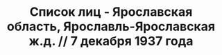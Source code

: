 ---
title: Список лиц - Ярославская область, Ярославль-Ярославская ж.д. // 7 декабря 1937
  года
description: РГАСПИ, ф.17, т.5, оп.171, дело 413, лист 230
images:
- /disk/pictures/v05/17-171-413-230.jpg
- /disk/pictures/v05/17-171-413-231.jpg
- /disk/pictures/v05/17-171-413-232.jpg
- /disk/pictures/v05/17-171-413-233.jpg
- /disk/pictures/v05/17-171-413-234.jpg
- /disk/pictures/v05/17-171-413-235.jpg
---
